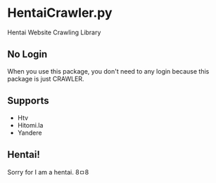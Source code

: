 # HentaiCrawler.py
Hentai Website Crawling Library


## No Login
When you use this package, you don't need to any login because this package is just CRAWLER.

## Supports
* Htv
* Hitomi.la
* Yandere

## Hentai!
Sorry for I am a hentai. 8ㅁ8
